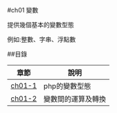 #ch01 變數


提供幾個基本的變數型態

例如:整數、字串、浮點數


##目錄

|章節                                        |說明                                         |
|--------------------------------------------|---------------------------------------------|
|[ch01-1](ch01-1/)                           |php的變數型態                                |
|[ch01-2](ch01-2/)                           |變數間的運算及轉換                           |
